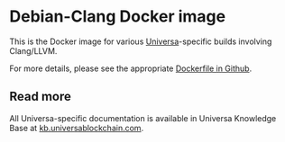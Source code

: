 # Debian-Clang Docker image

This is the Docker image for various [Universa](https://universablockchain.com)-specific builds involving Clang/LLVM.

For more details, please see the appropriate [Dockerfile in Github](https://github.com/UniversaBlockchain/U8/blob/master/docker/debian-clang/Dockerfile).


## Read more

All Universa-specific documentation is available in Universa Knowledge Base at [kb.universablockchain.com](https://kb.universablockchain.com).
